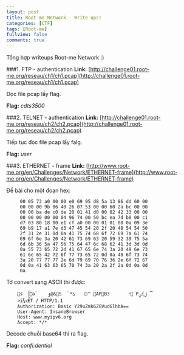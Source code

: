 ```yaml
---
layout: post
title: Root-me Network - Write-ups!
categories: [CTF]
tags: [Root-me]
fullview: false
comments: true
---
```


Tổng hợp writeups Root-me Network :)

###1. FTP - authentication
**Link:** [http://challenge01.root-me.org/reseau/ch1/ch1.pcap](http://challenge01.root-me.org/reseau/ch1/ch1.pcap)

Đọc file pcap lấy flag.

**Flag:** _cdts3500_

###2. TELNET - authentication
**Link:** [http://challenge01.root-me.org/reseau/ch2/ch2.pcap](http://challenge01.root-me.org/reseau/ch2/ch2.pcap)

Tiếp tục đọc file pcap lấy falg.

**Flag:** _user_

###3. ETHERNET - frame
**Link:** [http://www.root-me.org/en/Challenges/Network/ETHERNET-frame](http://www.root-me.org/en/Challenges/Network/ETHERNET-frame)

Đề bài cho một đoạn hex:
```
     00 05 73 a0 00 00 e0 69 95 d8 5a 13 86 dd 60 00
     00 00 00 9b 06 40 26 07 53 00 00 60 2a bc 00 00
     00 00 ba de c0 de 20 01 41 d0 00 02 42 33 00 00
     00 00 00 00 00 04 96 74 00 50 bc ea 7d b8 00 c1
     d7 03 80 18 00 e1 cf a0 00 00 01 01 08 0a 09 3e
     69 b9 17 a1 7e d3 47 45 54 20 2f 20 48 54 54 50
     2f 31 2e 31 0d 0a 41 75 74 68 6f 72 69 7a 61 74
     69 6f 6e 3a 20 42 61 73 69 63 20 59 32 39 75 5a
     6d 6b 36 5a 47 56 75 64 47 6c 68 62 41 3d 3d 0d
     0a 55 73 65 72 2d 41 67 65 6e 74 3a 20 49 6e 73
     61 6e 65 42 72 6f 77 73 65 72 0d 0a 48 6f 73 74
     3a 20 77 77 77 2e 6d 79 69 70 76 36 2e 6f 72 67
     0d 0a 41 63 63 65 70 74 3a 20 2a 2f 2a 0d 0a 0d
     0a 
```

Tớ convert sang ASCII thì được:

```
    s  ᩕٚǝ`    ۆ@&S  `*ܠ   ۞^ AРB3       ״ Pݪ}ؠ ⏠  
    >iٗ¾ԇET / HTTP/1.1
    Authorization: Basic Y29uZmk6ZGVudGlhbA==
    User-Agent: InsaneBrowser
    Host: www.myipv6.org
    Accept: */*
```

Decode chuỗi base64 thì ra flag.

**Flag:** _confi:dential_

